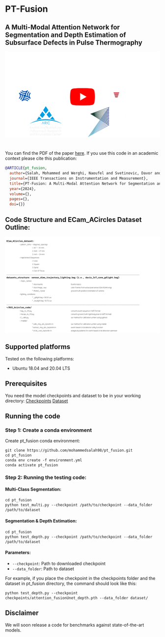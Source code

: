 # PT-Fusion
## A Multi-Modal Attention Network for Segmentation and Depth Estimation of Subsurface Defects in Pulse Thermography

[![PT-Fusion:](https://github.com/mohammedsalah98/E_Calib/blob/master/video_thumbnail.png)](https://youtu.be/4giQn6rt-48)

#
You can find the PDF of the paper [here]().
If you use this code in an academic context please cite this publication:

```bibtex
@ARTICLE{pt_fusion,
  author={Salah, Mohammed and Werghi, Naoufel and Svetinovic, Davor and Abdulrahman, Yusra},
  journal={IEEE Transactions on Instrumentation and Measurement}, 
  title={PT-Fusion: A Multi-Modal Attention Network for Segmentation and Depth Estimation of Subsurface Defects in Pulse Thermography}, 
  year={2024},
  volume={},
  pages={},
  doi={}}
```

## Code Structure and ECam_ACircles Dataset Outline:
![Alt text](https://github.com/mohammedsalah98/E_Calib/blob/master/ECam_ACircles.png)

## Supported platforms

Tested on the following platforms:

- Ubuntu 18.04 and 20.04 LTS

## Prerequisites
You need the model checkpoints and dataset to be in your working directory:
[Checkpoints]()
[Dataset]()

## Running the code
### Step 1: Create a conda environment
Create pt_fusion conda environment:
```
git clone https://github.com/mohammedsalah98/pt_fusion.git
cd pt_fusion
conda env create -f environment.yml
conda activate pt_fusion
```

### Step 2: Running the testing code:

#### Multi-Class Segmentation:
```
cd pt_fusion
python test_multi.py --checkpoint /path/to/checkpoint --data_folder /path/to/dataset
```

#### Segmentation & Depth Estimation:
```
cd pt_fusion
python test_depth.py --checkpoint /path/to/checkpoint --data_folder /path/to/dataset
```

#### Parameters:
- ``--checkpoint``: Path to downloaded checkpoint
- ``--data_folder``: Path to dataset

For example, if you place the checkpoint in the checkpoints folder and the dataset in pt_fusion directory, the command should look like this:
```
python test_depth.py --checkpoint checkpoints/attention_fusionUnet_depth.pth --data_folder dataset/
```

## Disclaimer
We will soon release a code for benchmarks against state-of-the-art models.